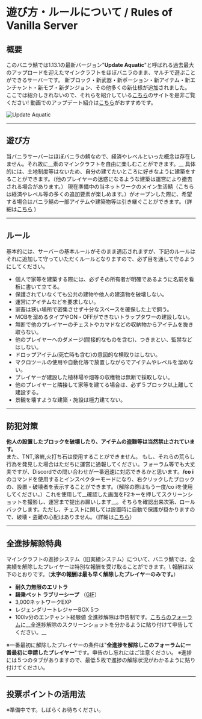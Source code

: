 # 遊び方・ルールについて / Rules of Vanilla Server

## 概要
このバニラ鯖では1.13.1の最新バージョン"**Update Aquatic**"と呼ばれる過去最大のアップロードを迎えたマインクラフトをほぼバニラのまま、マルチで遊ぶことができるサーバーです。
新ブロック・新武器・新ポーション・新アイテム・新エンチャント・新モブ・新ダンジョン、その他多くの新仕様が追加されました。
ここでは紹介しきれないので、それらを紹介している[こちら](http://minecraft-diary.jp/blog-entry-1366.html)のサイトを是非ご覧ください! 動画でのアップデート紹介は[こちら](https://www.youtube.com/watch?v=NgFRuLyUG14&list=PL1DGsG6D8Goo-PTcQsy3_CCRHnZ-L3ilx)がおすすめです。

![Update Aquatic](https://i.imgur.com/swiHydo.png)

----
## 遊び方
当バニラサーバーはほぼバニラの鯖なので、経済やレベルといった概念は存在しません。それ故に__素のマインクラフトを自由に楽しむことができます。__
具体的には、土地制度等はないため、自分の建てたいところに好きなように建築をすることができます。（他のプレイヤーの迷惑になるような建築は運営により撤去される場合があります。）
現在準備中の当ネットワークのメイン生活鯖（こちらは経済やレベル等の多くの追加要素が楽しめます。）がオープンした際に、希望する場合はバニラ鯖の一部アイテムや建築物等は引き継ぐことができます。（詳細は[こちら](https://wiki.lucknetwork.jp/vanilla_trans) )


----
## ルール
基本的には、サーバーの基本ルールがそのまま適応されますが、下記のルールはそれに追加して守っていただくルールとなりますので、必ず目を通して守るようにしてください。  
  * 個人で家等を建築する際には、必ずその所有者が明確であるように名前を看板に書いて立てる。
  * 保護されていなくても公共の建物や他人の建造物を破壊しない。
  * 運営にアイテムなどを要求しない。
  * 家畜は狭い場所で密集させず十分なスペースを確保した上で飼う。
  * MOBを溜めるタイプやON・OFFができないトラップタワーの建設しない。
  * 無断で他のプレイヤーのチェストやカマドなどの収納物からアイテムを抜き取らない。
  * 他のプレイヤーへのダメージ(間接的なものを含む)、つきまとい、監禁などはしない。
  * ドロップアイテム(死亡時も含む)の意図的な横取りはしない。
  * マクロツールの使用や自動化等で放置しながらでアイテムやレベルを溜めない。
  * プレイヤーが建設した植林場や畑等の収穫物は無断で採取しない。
  * 他のプレイヤーと隣接して家等を建てる場合は、必ず５ブロック以上離して建設する。
  * 景観を壊すような建築・施設は極力建てない。



----
## 防犯対策
__他人の設置したブロックを破壊したり、アイテムの盗難等は当然禁止されています。__  
また、TNT,溶岩,火打ち石は使用することができません。
もし、それらの荒らし行為を発見した場合はただちに運営に通報してください。フォーラム等でも大丈夫ですが、Discordでの問い合わせが一番迅速に対応できるかと思います。**/co i** のコマンドを使用するとインスペクターモードになり、右クリックしたブロックの、設置・破壊者を表示することができます。（解除の際はもう一度/co iを使用してください。）これを使用して__確認した画面をF2キーを押してスクリーンショットを撮影し、運営まで提出お願いします__。そちらを確認出来次第、ロールバックします。ただし、チェストに関しては設置時に自動で保護が掛かりますので、破壊・盗難の心配はありません。（詳細は[こちら](lwc.md)）


----
## 全進捗解除特典
マインクラフトの進捗システム（旧実績システム）について、バニラ鯖では、全実績を解除したプレイヤーは特別な報酬を受け取ることができます。\\
報酬は以下のとおりです。（__**太字の報酬**は最も早く解除したプレイヤーのみです。__）
  * **耐久力無限のエリトラ**
  * **騎乗ペット ラブリーシープ** （[GIF](https://gyazo.com/c24deef9b328c1b1776d0bcc605684c1)）
  * 3,000ネットワークEXP
  * レジェンダリートレジャーBOX 5つ
  * 100lv分のエンチャント経験値
全進捗解除は申告制です。[こちらのフォーラム](https://lucknetwork.jp/forum/view_topic/?tid=8#post-8)に__全進捗解除のスクリーンショットを分かるように貼り付けて申告してください。__  

※一番最初に解除したプレイヤーの条件は"**全進捗を解除しこのフォーラムに一番最初に申請したプレイヤー**"です。申告のし忘れにはご注意ください。  ※進捗には５つのタブがありますので、最低５枚で進捗の解除状況がわかるように貼り付けてください。

----
## 投票ポイントの活用法
※準備中です。しばらくお待ちください。